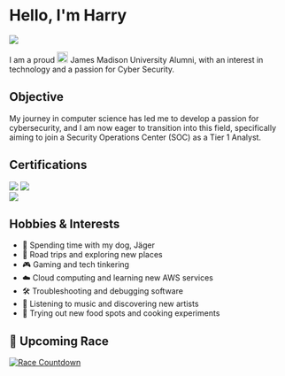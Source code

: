 # Hello, I'm Harry
<a href="https://linkedin.com/in/harrychallis/"> <img src="https://custom-icon-badges.demolab.com/badge/LinkedIn-0A66C2?logo=linkedin-white&logoColor=fff" /></a>

I am a proud <a href="#"><img src="https://cdn.brandfetch.io/idnACab9-H/w/400/h/400/theme/dark/icon.jpeg?c=1dxbfHSJFAPEGdCLU4o5B" width="20" height="20"></a> James Madison University Alumni, with an interest in technology and a passion for Cyber Security.

## Objective

My journey in computer science has led me to develop a passion for cybersecurity, and I am now eager to transition into this field, specifically aiming to join a Security Operations Center (SOC) as a Tier 1 Analyst.

## Certifications
<div>
<img src="https://img.shields.io/badge/-Security%2B-FF0000?&style=for-the-badge&logo=CompTIA&logoColor=white" />
<img src="https://img.shields.io/badge/-Network%2B-007ACC?&style=for-the-badge&logo=CompTIA&logoColor=white" />
<br>
  <img src="https://img.shields.io/badge/-Certified%20Cloud%20Practitioner-FF9900?&style=for-the-badge&logo=Amazon%20Web%20Services&logoColor=white" />
  </br>
</div>

## Hobbies & Interests  

- 🐶 Spending time with my dog, Jäger  
- 🚗 Road trips and exploring new places  
- 🎮 Gaming and tech tinkering  
- ☁️ Cloud computing and learning new AWS services  
- 🛠️ Troubleshooting and debugging software  
- 🎵 Listening to music and discovering new artists  
- 🍕 Trying out new food spots and cooking experiments  

## 🏁 Upcoming Race  
<a href="https://github.com/harrychallis/racecountdown">
  <img src="https://raw.githubusercontent.com/harrychallis/racecountdown/main/countdown.json&style=for-the-badge&logo=running&logoColor=white" alt="Race Countdown" />
</a>
